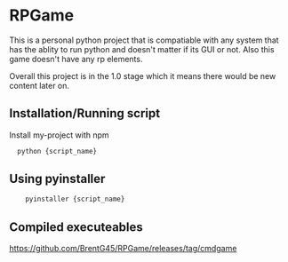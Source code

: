 # RPGame

This is a personal python project that is compatiable with any system that has the ablity to run python and doesn't matter if its GUI or not. Also this game doesn't have any rp elements.

Overall this project is in the 1.0 stage which it means there would be new content later on.

## Installation/Running script

Install my-project with npm

```bash
  python {script_name}
```
## Using pyinstaller
```bash
    pyinstaller {script_name}
```
## Compiled executeables 
https://github.com/BrentG45/RPGame/releases/tag/cmdgame
